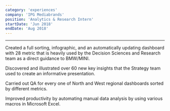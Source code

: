 ```yaml
---
category: 'experiences'
company: 'IPG Mediabrands'
position: 'Analytics & Research Intern'
startDate: 'Jun 2018'
endDate: 'Aug 2018'
---
```

<hr>
Created a full sorting, infographic, and an automatically updating dashboard with 28 metric that is heavily used by the Decision Sciences and Research team as a direct guidance to BMW/MINI.

Discovered and illustrated over 60 new key insights that the Strategy team used to create an informative presentation.

Carried out QA for every one of North and West regional dashboards sorted by different metrics.

Improved productivity by automating manual data analysis by using various macros in Microsoft Excel.
